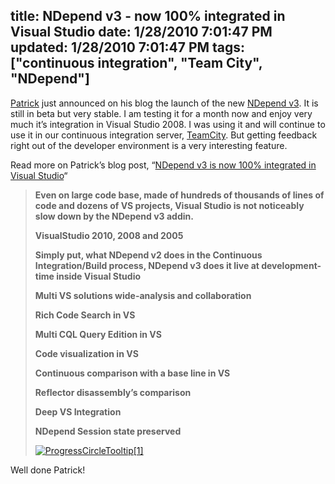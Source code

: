 title: NDepend v3 - now 100% integrated in Visual Studio
date: 1/28/2010 7:01:47 PM
updated: 1/28/2010 7:01:47 PM
tags: ["continuous integration", "Team City", "NDepend"]
---
[Patrick](http://codebetter.com/blogs/patricksmacchia/) just announced on his blog the launch of the new [NDepend v3](http://www.ndepend.com/Version3BetaProgram.aspx). It is still in beta but very stable. I am testing it for a month now and enjoy very much it’s integration in Visual Studio 2008. I was using it and will continue to use it in our continuous integration server, [TeamCity](http://www.jetbrains.com/teamcity/index.html). But getting feedback right out of the developer environment is a very interesting feature.

Read more on Patrick’s blog post, “[NDepend v3 is now 100% integrated in Visual Studio](http://codebetter.com/blogs/patricksmacchia/archive/2010/01/28/ndepend-v3-is-now-100-integrated-in-visual-studio.aspx)“

> **Even on large code base, made of hundreds of thousands of lines of code and dozens of VS projects, Visual Studio is not noticeably slow down by the NDepend v3 addin.**
> 
> **VisualStudio 2010, 2008 and 2005**
> 
> **Simply put, what NDepend v2 does in the Continuous Integration/Build process, NDepend v3 does it live at development-time inside Visual Studio**
> 
> **Multi VS solutions wide-analysis and collaboration**
> 
> **Rich Code Search in VS**
> 
> **Multi CQL Query Edition in VS**
> 
> **Code visualization in VS**
> 
> **Continuous comparison with a base line in VS**
> 
> **Reflector disassembly’s comparison**
> 
> **Deep VS Integration**
> 
> **NDepend Session state preserved**
> 
> [![ProgressCircleTooltip[1]](http://weblogs.asp.net/blogs/lkempe/ProgressCircleTooltip1_thumb_407AD1D9.png "ProgressCircleTooltip[1]")](http://weblogs.asp.net/blogs/lkempe/ProgressCircleTooltip1_143E4AF5.png)

Well done Patrick!
